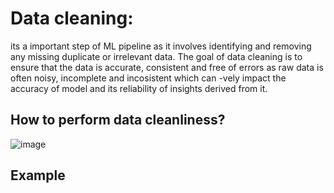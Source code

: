 # Data cleaning: 
its a important step of ML pipeline as it involves identifying and removing any missing duplicate or irrelevant data.
The goal of data cleaning is to ensure that the data is accurate, consistent and free of errors as raw data is often noisy,
incomplete and incosistent which can -vely impact the accuracy of model and its reliability of insights derived from it.

## How to perform data cleanliness?
![image](https://github.com/user-attachments/assets/887730c7-78cc-4039-9274-f2fbf58ef5bd)


## Example
